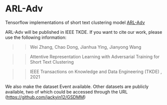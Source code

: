 # ARL-Adv

Tensorflow implementations of short text clustering model [ARL-Adv](https://arxiv.org/abs/1912.03720) 

ARL-Adv will be published in IEEE TKDE. If you want to cite our work, please use the following information:

>> Wei Zhang, Chao Dong, Jianhua Ying, Jianyong Wang

>> Attentive Representation Learning with Adversarial Training for Short Text Clustering

>> IEEE Transactions on Knowledge and Data Engineering (TKDE) , 2021

We also make the dataset Event available.
Other datasets are publicly available, two of which could be accessed through the URL (https://github.com/jackyin12/GSDMM)

